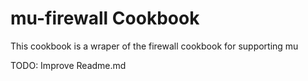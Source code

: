 # mu-firewall Cookbook

This cookbook is a wraper of the firewall cookbook for supporting mu

TODO: Improve Readme.md